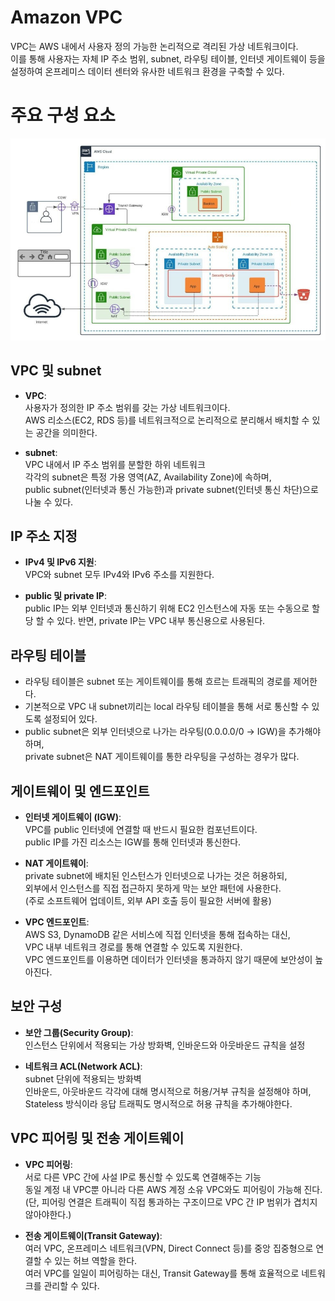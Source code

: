 # Amazon VPC

VPC는 AWS 내에서 사용자 정의 가능한 논리적으로 격리된 가상 네트워크이다.
<br>이를 통해 사용자는 자체 IP 주소 범위, subnet, 라우팅 테이블, 인터넷 게이트웨이 등을 설정하여 
온프레미스 데이터 센터와 유사한 네트워크 환경을 구축할 수 있다.

# 주요 구성 요소
![vpc_example.jpg](vpc_example.jpg)
## VPC 및 subnet

- **VPC**:  
  사용자가 정의한 IP 주소 범위를 갖는 가상 네트워크이다.<br>
  AWS 리소스(EC2, RDS 등)를 네트워크적으로 논리적으로 분리해서 배치할 수 있는 공간을 의미한다.

- **subnet**:  
  VPC 내에서 IP 주소 범위를 분할한 하위 네트워크<br>
  각각의 subnet은 특정 가용 영역(AZ, Availability Zone)에 속하며,  <br>
  public subnet(인터넷과 통신 가능한)과 private subnet(인터넷 통신 차단)으로 나눌 수 있다.

## IP 주소 지정
- **IPv4 및 IPv6 지원**:  
  VPC와 subnet 모두 IPv4와 IPv6 주소를 지원한다.

- **public 및 private IP**:  
  public IP는 외부 인터넷과 통신하기 위해 EC2 인스턴스에 자동 또는 수동으로 할당 할 수 있다.
  반면, private IP는 VPC 내부 통신용으로 사용된다.

## 라우팅 테이블
- 라우팅 테이블은 subnet 또는 게이트웨이를 통해 흐르는 트래픽의 경로를 제어한다.
- 기본적으로 VPC 내 subnet끼리는 local 라우팅 테이블을 통해 서로 통신할 수 있도록 설정되어 있다.
- public subnet은 외부 인터넷으로 나가는 라우팅(0.0.0.0/0 → IGW)을 추가해야 하며,  
  private subnet은 NAT 게이트웨이를 통한 라우팅을 구성하는 경우가 많다.

## 게이트웨이 및 엔드포인트

- **인터넷 게이트웨이 (IGW)**:  
  VPC를 public 인터넷에 연결할 때 반드시 필요한 컴포넌트이다.<br>
  public IP를 가진 리소스는 IGW를 통해 인터넷과 통신한다.

- **NAT 게이트웨이**:  
  private subnet에 배치된 인스턴스가 인터넷으로 나가는 것은 허용하되,  <br>
  외부에서 인스턴스를 직접 접근하지 못하게 막는 보안 패턴에 사용한다.<br>
  (주로 소프트웨어 업데이트, 외부 API 호출 등이 필요한 서버에 활용)

- **VPC 엔드포인트**:  
  AWS S3, DynamoDB 같은 서비스에 직접 인터넷을 통해 접속하는 대신,  <br>
  VPC 내부 네트워크 경로를 통해 연결할 수 있도록 지원한다.<br>
  VPC 엔드포인트를 이용하면 데이터가 인터넷을 통과하지 않기 때문에 보안성이 높아진다.

## 보안 구성

- **보안 그룹(Security Group)**:  
  인스턴스 단위에서 적용되는 가상 방화벽, 인바운드와 아웃바운드 규칙을 설정

- **네트워크 ACL(Network ACL)**:  
  subnet 단위에 적용되는 방화벽<br>
  인바운드, 아웃바운드 각각에 대해 명시적으로 허용/거부 규칙을 설정해야 하며,<br> 
  Stateless 방식이라 응답 트래픽도 명시적으로 허용 규칙을 추가해야한다.

## VPC 피어링 및 전송 게이트웨이

- **VPC 피어링**:  
  서로 다른 VPC 간에 사설 IP로 통신할 수 있도록 연결해주는 기능  <br>
  동일 계정 내 VPC뿐 아니라 다른 AWS 계정 소유 VPC와도 피어링이 가능해 진다.<br>
  (단, 피어링 연결은 트래픽이 직접 통과하는 구조이므로 VPC 간 IP 범위가 겹치지 않아야한다.)

- **전송 게이트웨이(Transit Gateway)**:  
  여러 VPC, 온프레미스 네트워크(VPN, Direct Connect 등)를 중앙 집중형으로 연결할 수 있는 허브 역할을 한다. <br>
  여러 VPC를 일일이 피어링하는 대신, Transit Gateway를 통해 효율적으로 네트워크를 관리할 수 있다.
